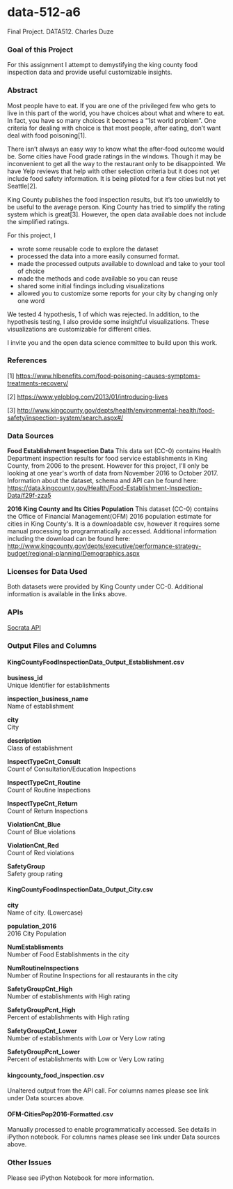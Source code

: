 ﻿# data-512-a6
Final Project. DATA512. Charles Duze

### Goal of this Project
For this assignment I attempt to demystifying the king county food inspection data and provide useful customizable insights.

### Abstract
Most people have to eat. If you are one of the privileged few who gets to live in this part of the world, you have choices about what and where to eat. In fact, you have so many choices it becomes a “1st world problem”. One criteria for dealing with choice is that most people, after eating, don’t want deal with food poisoning[1].

There isn’t always an easy way to know what the after-food outcome would be. Some cities have Food grade ratings in the windows. Though it may be inconvenient to get all the way to the restaurant only to be disappointed. We have Yelp reviews that help with other selection criteria but it does not yet include food safety information. It is being piloted for a few cities but not yet Seattle[2]. 

King County publishes the food inspection results, but it’s too unwieldly to be useful to the average person. King County has tried to simplify the rating system which is great[3]. However, the open data available does not include the simplified ratings.

For this project, I
* wrote some reusable code to explore the dataset 
* processed the data into a more easily consumed format.
* made the processed outputs available to download and take to your tool of choice
* made the methods and code available so you can reuse 
* shared some initial findings including visualizations
* allowed you to customize some reports for your city by changing only one word

We tested 4 hypothesis, 1 of which was rejected. In addition, to the hypothesis testing, I also provide some insightful visualizations. These visualizations are customizable for different cities.  

I invite you and the open data science committee to build upon this work.


### References
[1] https://www.hlbenefits.com/food-poisoning-causes-symptoms-treatments-recovery/ 

[2] https://www.yelpblog.com/2013/01/introducing-lives

[3] http://www.kingcounty.gov/depts/health/environmental-health/food-safety/inspection-system/search.aspx#/

### Data Sources
**Food Establishment Inspection Data**
This data set (CC-0) contains Health Department inspection results for food service establishments in King County, from 2006 to the present. However for this project, I'll only be looking at one year's worth of data from November 2016 to October 2017. Information about the dataset, schema and API can be found here: https://data.kingcounty.gov/Health/Food-Establishment-Inspection-Data/f29f-zza5

**2016 King County and Its Cities Population**
This dataset (CC-0) contains the Office of Financial Management(OFM) 2016 population estimate for cities in King County's. It is a downloadable csv, however it requires some manual processing to programmatically accessed. Additional information including the download can be found here:
http://www.kingcounty.gov/depts/executive/performance-strategy-budget/regional-planning/Demographics.aspx

### Licenses for Data Used
Both datasets were provided by King County under CC-0. Additional information is available in the links above.


### APIs
[Socrata API](https://dev.socrata.com/foundry/data.kingcounty.gov/gkhn-e8mn)  



### Output Files and Columns
#### KingCountyFoodInspectionData_Output_Establishment.csv
**business_id**  
Unique Identifier for establishments

**inspection_business_name**  
Name of establishment 

**city**  
City

**description**  
Class of establishment

**InspectTypeCnt_Consult**  
Count of Consultation/Education Inspections

**InspectTypeCnt_Routine**      
Count of Routine Inspections

**InspectTypeCnt_Return**      
Count of Return Inspections

**ViolationCnt_Blue**      
Count of Blue violations

**ViolationCnt_Red**     
Count of Red violations

**SafetyGroup**  
Safety group rating



#### KingCountyFoodInspectionData_Output_City.csv
**city**    
Name of city. (Lowercase)

**population_2016**    
2016 City Population

**NumEstablisments**    
Number of Food Establishments in the city

**NumRoutineInspections**    
Number of Routine Inspections for all restaurants in the city

**SafetyGroupCnt_High**    
Number of establishments with High rating

**SafetyGroupPcnt_High**    
Percent of establishments with High rating

**SafetyGroupCnt_Lower**    
Number of establishments with Low or Very Low rating

**SafetyGroupPcnt_Lower**  
Percent of establishments with Low or Very Low rating

#### kingcounty_food_inspection.csv
Unaltered output from the API call. For columns names please see link under Data sources above.

#### OFM-CitiesPop2016-Formatted.csv
Manually processed to enable programmatically accessed. See details in iPython notebook. For columns names please see link under Data sources above.

### Other Issues
Please see iPython Notebook for more information.

